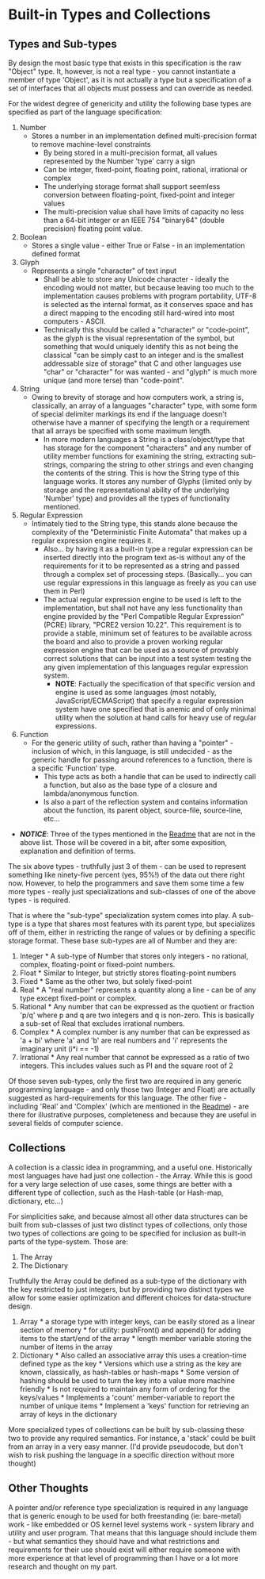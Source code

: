# Built-in Types and Collections
## Types and Sub-types

By design the most basic type that exists in this specification is the raw "Object" type. It, however, is not a real type - you cannot instantiate a member of type 'Object', as it is not actually a type but a specification of a set of interfaces that all objects must possess and can override as needed.

For the widest degree of genericity and utility the following base types are specified as part of the language specification:

 1. Number
    * Stores a number in an implementation defined multi-precision format to remove machine-level constraints
      * By being stored in a multi-precision format, all values represented by the Number 'type' carry a sign
      * Can be integer, fixed-point, floating point, rational, irrational or complex
      * The underlying storage format shall support seemless conversion between floating-point, fixed-point and integer values
      * The multi-precision value shall have limits of capacity no less than a 64-bit integer or an IEEE 754 "binary64" (double precision) floating point value.
 1. Boolean
    * Stores a single value - either True or False - in an implementation defined format
 1. Glyph
    * Represents a single "character" of text input
      * Shall be able to store any Unicode character - ideally the encoding would not matter, but because leaving too much to the implementation causes problems with program portability, UTF-8 is selected as the internal format, as it conserves space and has a direct mapping to the encoding still hard-wired into most computers - ASCII.
      * Technically this should be called a "character" or "code-point", as the glyph is the visual representation of the symbol, but something that would uniquely identify this as not being the classical "can be simply cast to an integer and is the smallest addressable size of storage" that C and other languages use "char" or "character" for was wanted - and "glyph" is much more unique (and more terse) than "code-point".
 1. String
    * Owing to brevity of storage and how computers work, a string is, classically, an array of a languages "character" type, with some form of special delimiter markings its end if the language doesn't otherwise have a manner of specifying the length or a requirement that all arrays be specified with some maximum length.
      * In more modern languages a String is a class/object/type that has storage for the component "characters" and any number of utility member functions for examining the string, extracting sub-strings, comparing the string to other strings and even changing the contents of the string. This is how the String type of this language works. It stores any number of Glyphs (limited only by storage and the representational ability of the underlying 'Number' type) and provides all the types of functionality mentioned.
 1. Regular Expression
    * Intimately tied to the String type, this stands alone because the complexity of the "Deterministic Finite Automata" that makes up a regular expression engine requires it.
      * Also... by having it as a built-in type a regular expression can be inserted directly into the program text as-is without any of the requirements for it to be represented as a string and passed through a complex set of processing steps. (Basically... you can use regular expressions in this language as freely as you can use them in Perl)
      * The actual regular expression engine to be used is left to the implementation, but shall not have any less functionality than engine provided by the "Perl Compatible Regular Expression" (PCRE) library, "PCRE2 version 10.22". This requirement is to provide a stable, minimum set of features to be available across the board and also to provide a proven working regular expression engine that can be used as a source of provably correct solutions that can be input into a test system testing the any given implementation of this languages regular expression system.
        * __NOTE__: Factually the specification of that specific version and engine is used as some languages (most notably, JavaScript/ECMAScript) that specify a regular expression system have one specified that is anemic and of only minimal utility when the solution at hand calls for heavy use of regular expressions.
 1. Function
    * For the generic utility of such, rather than having a "pointer" - inclusion of which, in this language, is still undecided - as the generic handle for passing around references to a function, there is a specific 'Function' type.
      * This type acts as both a handle that can be used to indirectly call a function, but also as the base type of a closure and lambda/anonymous function.
      * Is also a part of the reflection system and contains information about the function, its parent object, source-file, source-line, etc...

 * ___NOTICE___: Three of the types mentioned in the [Readme](ideas-for-a-new-language/README.md) that are not in the above list. Those will be covered in a bit, after some exposition, explanation and definition of terms.
  
The six above types - truthfully just 3 of them - can be used to represent something like ninety-five percent (yes, 95%!) of the data out there right now. However, to help the programmers and save them some time a few more types - really just specializations and sub-classes of one of the above types - is required.

That is where the "sub-type" specialization system comes into play. A sub-type is a type that shares most features with its parent type, but specializes off of them, either in restricting the range of values or by defining a specific storage format. These base sub-types are all of Number and they are:

  1. Integer
    * A sub-type of Number that stores only integers - no rational, complex, floating-point or fixed-point numbers.
  1. Float
    * Similar to Integer, but strictly stores floating-point numbers
  1. Fixed
    * Same as the other two, but solely fixed-point
  1. Real
    * A "real number" represents a quantity along a line - can be of any type except fixed-point or complex.
  1. Rational
    * Any number that can be expressed as the quotient or fraction 'p/q' where p and q are two integers and q is non-zero. This is basically a sub-set of Real that excludes irrational numbers.
  1. Complex
    * A complex number is any number that can be expressed as 'a + bi' where 'a' and 'b' are real numbers and 'i' represents the imaginary unit (i*i == -1)
  1. Irrational
    * Any real number that cannot be expressed as a ratio of two integers. This includes values such as PI and the square root of 2
	
Of those seven sub-types, only the first two are required in any generic programming language - and only those two (Integer and Float) are actually suggested as hard-requirements for this language. The other five - including 'Real' and 'Complex' (which are mentioned in the [Readme](ideas-for-a-new-language/README.md)) - are there for illustrative purposes, completeness and because they are useful in several fields of computer science.

## Collections

A collection is a classic idea in programming, and a useful one. Historically most languages have had just one collection - the Array. While this is good for a very large selection of use cases, some things are better with a different type of collection, such as the Hash-table (or Hash-map, dictionary, etc...)

For simplicities sake, and because almost all other data structures can be built from sub-classes of just two distinct types of collections, only those two types of collections are going to be specified for inclusion as built-in parts of the type-system. Those are:
  1. The Array
  2. The Dictionary

Truthfully the Array could be defined as a sub-type of the dictionary with the key restricted to just integers, but by providing two distinct types we allow for some easier optimization and different choices for data-structure design.

  1. Array
    * a storage type with integer keys, can be easily stored as a linear section of memory
    * for utility: pushFront() and append() for adding items to the start/end of the array
    * length member variable storing the number of items in the array
  2. Dictionary
    * Also called an associative array this uses a creation-time defined type as the key
    * Versions which use a string as the key are known, classically, as hash-tables or hash-maps
    * Some version of hashing should be used to turn the key into a value more machine friendly
    * Is not required to maintain any form of ordering for the keys/values
    * Implements a 'count' member-variable to report the number of unique items
    * Implement a 'keys' function for retrieving an array of keys in the dictionary
	
More specialized types of collections can be built by sub-classing these two to provide any required semantics. For instance, a 'stack' could be built from an array in a very easy manner. (I'd provide pseudocode, but don't wish to risk pushing the language in a specific direction without more thought)

## Other Thoughts
A pointer and/or reference type specialization is required in any language that is generic enough to be used for both freestanding (ie: bare-metal) work - like embedded or OS kernel level systems work - system library and utility and user program. That means that this language should include them - but what semantics they should have and what restrictions and requirements for their use should exist will either require someone with more experience at that level of programming than I have or a lot more research and thought on my part.

